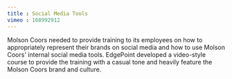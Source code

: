 ```yaml
---
title : Social Media Tools
vimeo : 168992912
---
```

Molson Coors needed to provide training to its employees on how to appropriately represent their brands on social media and how to use Molson Coors' internal social media tools. EdgePoint developed a video-style course to provide the training with a casual tone and heavily feature the Molson Coors brand and culture.
